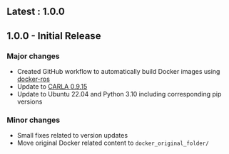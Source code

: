 ## Latest : 1.0.0

## 1.0.0 - Initial Release

### Major changes

*   Created GitHub workflow to automatically build Docker images using [docker-ros](https://github.com/ika-rwth-aachen/docker-ros)
*   Update to [CARLA 0.9.15](https://carla.org/2023/11/10/release-0.9.15/)
*   Update to Ubuntu 22.04 and Python 3.10 including corresponding pip versions

### Minor changes

*   Small fixes related to version updates
*   Move original Docker related content to `docker_original_folder/`
